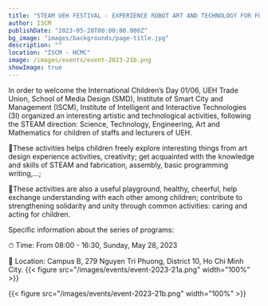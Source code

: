 ```yaml
---
title: "STEAM UEH FESTIVAL - EXPERIENCE ROBOT ART AND TECHNOLOGY FOR FUTURE KIDS ON THE  OCCASION OF 1/6"
author: ISCM
publishDate: "2023-05-28T00:00:00.000Z"
bg_image: "images/backgrounds/page-title.jpg"
description: "" 
location: "ISCM - HCMC"
image: /images/events/event-2023-21b.png
showImage: true
---
```

In order to welcome the International Children’s Day 01/06, UEH Trade Union, School of Media Design (SMD), Institute of Smart City and Management (ISCM), Institute of Intelligent and Interactive Technologies (3I) organized an interesting artistic and technological activities, following the STEAM direction: Science, Technology, Engineering, Art and Mathematics for children of staffs and lecturers of UEH.

🚀These activities helps children freely explore interesting things from art design experience activities, creativity; get acquainted with the knowledge and skills of STEAM and fabrication, assembly, basic programming writing,…;

🚀These activities are also a useful playground, healthy, cheerful, help exchange understanding with each other among children; contribute to strengthening solidarity and unity through common activities: caring and acting for children.

Specific information about the series of programs:

⏱ Time: From 08:00 - 16:30, Sunday, May 28, 2023

🏡 Location: Campus B, 279 Nguyen Tri Phuong, District 10, Ho Chi Minh City.
 {{< figure src="/images/events/event-2023-21a.png" width="100%" >}}

 {{< figure src="/images/events/event-2023-21b.png" width="100%" >}}